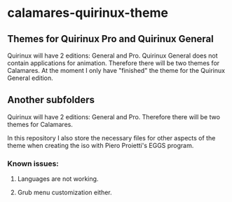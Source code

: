 # calamares-quirinux-theme
## Themes for Quirinux Pro and Quirinux General

Quirinux will have 2 editions: General and Pro. Quirinux General does not contain applications for animation. 
Therefore there will be two themes for Calamares.
At the moment I only have "finished" the theme for the Quirinux General edition.

## Another subfolders

Quirinux will have 2 editions: General and Pro. Therefore there will be two themes for Calamares.

In this repository I also store the necessary files for other aspects of the theme when creating the iso with Piero Proietti's EGGS program.

### Known issues:

1) Languages are not working.

3) Grub menu customization either.


